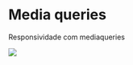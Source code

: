 # Media queries

Responsividade com mediaqueries


<img src="https://github.com/maxinocencio/mediaQueries/blob/main/preview.gif?raw=true">
